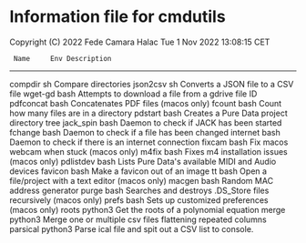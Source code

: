 # Information file for cmdutils

Copyright (C) 2022 Fede Camara Halac
Tue  1 Nov 2022 13:08:15 CET

     Name     Env Description
--------- ------- --------------------------------------------------------------
  compdir      sh Compare directories
 json2csv      sh Converts a JSON file to a CSV file
  wget-gd    bash Attempts to download a file from a gdrive file ID
pdfconcat    bash Concatenates PDF files (macos only)
   fcount    bash Count how many files are in a directory
  pdstart    bash Creates a Pure Data project directory tree
jack_spin    bash Daemon to check if JACK has been started
  fchange    bash Daemon to check if a file has been changed
 internet    bash Daemon to check if there is an internet connection
   fixcam    bash Fix macos webcam when stuck (macos only)
    m4fix    bash Fixes m4 installation issues (macos only)
pdlistdev    bash Lists Pure Data's available MIDI and Audio devices
  favicon    bash Make a favicon out of an image
       tt    bash Open a file/project with a text editor (macos only)
   macgen    bash Random MAC address generator
    purge    bash Searches and destroys .DS_Store files recursively (macos only)
    prefs    bash Sets up customized preferences (macos only)
    roots python3 Get the roots of a polynomial equation
    merge python3 Merge one or multiple csv files flattening repeated columns
 parsical python3 Parse ical file and spit out a CSV list to console.
